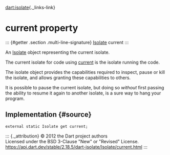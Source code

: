 [dart:isolate](../../dart-isolate/dart-isolate-library){._links-link}

current property
================

::: {#getter .section .multi-line-signature}
[Isolate](../isolate-class) current
:::

An [Isolate](../isolate-class) object representing the current isolate.

The current isolate for code using [current](current) is the isolate
running the code.

The isolate object provides the capabilities required to inspect, pause
or kill the isolate, and allows granting these capabilities to others.

It is possible to pause the current isolate, but doing so *without*
first passing the ability to resume it again to another isolate, is a
sure way to hang your program.

Implementation {#source}
--------------

``` {.language-dart data-language="dart"}
external static Isolate get current;
```

::: {._attribution}
© 2012 the Dart project authors\
Licensed under the BSD 3-Clause \"New\" or \"Revised\" License.\
<https://api.dart.dev/stable/2.18.5/dart-isolate/Isolate/current.html>
:::
